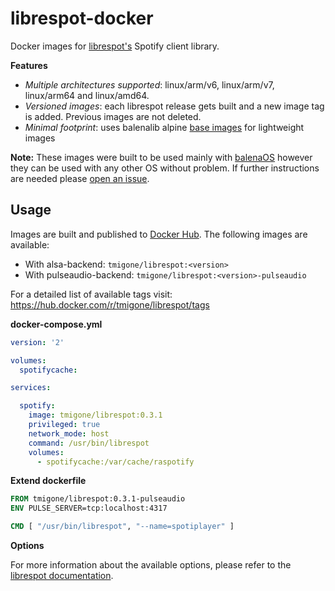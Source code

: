 # librespot-docker

Docker images for [librespot's](https://github.com/librespot-org/librespot) Spotify client library.

**Features**
- _Multiple architectures supported_: linux/arm/v6, linux/arm/v7, linux/arm64 and linux/amd64.
- _Versioned images_: each librespot release gets built and a new image tag is added. Previous images are not deleted.
- _Minimal footprint_: uses balenalib alpine [base images](https://www.balena.io/docs/reference/base-images/base-images/) for lightweight images


__Note:__ These images were built to be used mainly with [balenaOS](https://www.balena.io/os) however they can be used with any other OS without problem. If further instructions are needed please [open an issue](https://github.com/tmigone/librespot-docker/issues/new).

## Usage

Images are built and published to [Docker Hub](https://hub.docker.com/r/tmigone/librespot). The following images are available:
- With alsa-backend: `tmigone/librespot:<version>`
- With pulseaudio-backend: `tmigone/librespot:<version>-pulseaudio`

For a detailed list of available tags visit: https://hub.docker.com/r/tmigone/librespot/tags

**docker-compose.yml**

```yaml
version: '2'

volumes:
  spotifycache:

services:

  spotify:
    image: tmigone/librespot:0.3.1
    privileged: true
    network_mode: host
    command: /usr/bin/librespot
    volumes:
      - spotifycache:/var/cache/raspotify
```

**Extend dockerfile**

```Dockerfile
FROM tmigone/librespot:0.3.1-pulseaudio
ENV PULSE_SERVER=tcp:localhost:4317

CMD [ "/usr/bin/librespot", "--name=spotiplayer" ]
```

**Options**

For more information about the available options, please refer to the [librespot documentation](https://github.com/librespot-org/librespot/wiki/Options).